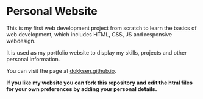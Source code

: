 # Personal Website
This is my first web development project from scratch to learn the basics of web development, which includes HTML, CSS, JS and responsive webdesign.

It is used as my portfolio website to display my skills, projects and other personal information.

You can visit the page at [dokksen.github.io](https://dokksen.github.io/).



**If you like my website you can fork this repository and edit the html files for your own preferences by adding your personal details.**
